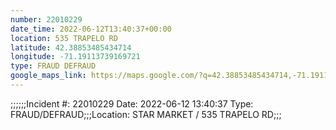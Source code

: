 ```yaml
---
number: 22010229
date_time: 2022-06-12T13:40:37+00:00
location: 535 TRAPELO RD
latitude: 42.38853485434714
longitude: -71.19113739169721
type: FRAUD DEFRAUD
google_maps_link: https://maps.google.com/?q=42.38853485434714,-71.19113739169721
---
```


;;;;;;Incident #: 22010229  Date: 2022-06-12 13:40:37   Type: FRAUD/DEFRAUD;;;Location: STAR MARKET / 535 TRAPELO RD;;;
